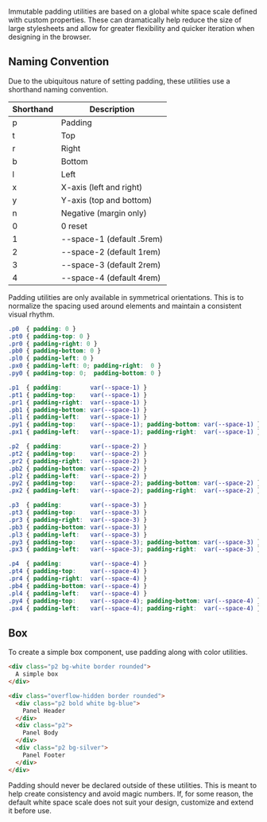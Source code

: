 
Immutable padding utilities are based on a global white space scale defined with custom properties.
These can dramatically help reduce the size of large stylesheets and allow for greater flexibility and quicker iteration when designing in the browser.

## Naming Convention

Due to the ubiquitous nature of setting padding,
these utilities use a shorthand naming convention.

<div class="overflow-scroll">
  <table class="mb2 table-flush table-light">
    <thead>
      <tr> <th>Shorthand</th> <th>Description</th> </tr>
    </thead>
    <tbody>
      <tr> <td>p</td> <td>Padding</td> </tr>
      <tr> <td>t</td> <td>Top</td> </tr>
      <tr> <td>r</td> <td>Right</td> </tr>
      <tr> <td>b</td> <td>Bottom</td> </tr>
      <tr> <td>l</td> <td>Left</td> </tr>
      <tr> <td>x</td> <td>X-axis (left and right)</td> </tr>
      <tr> <td>y</td> <td>Y-axis (top and bottom)</td> </tr>
      <tr> <td>n</td> <td>Negative (margin only)</td> </tr>
      <tr> <td>0</td> <td>0 reset</td> </tr>
      <tr> <td>1</td> <td>--space-1 (default .5rem)</td> </tr>
      <tr> <td>2</td> <td>--space-2 (default 1rem)</td> </tr>
      <tr> <td>3</td> <td>--space-3 (default 2rem)</td> </tr>
      <tr> <td>4</td> <td>--space-4 (default 4rem)</td> </tr>
    </tbody>
  </table>
</div>

Padding utilities are only available in symmetrical orientations.
This is to normalize the spacing used around elements and maintain a consistent visual rhythm.

```css
.p0  { padding: 0 }
.pt0 { padding-top: 0 }
.pr0 { padding-right: 0 }
.pb0 { padding-bottom: 0 }
.pl0 { padding-left: 0 }
.px0 { padding-left: 0; padding-right:  0 }
.py0 { padding-top: 0;  padding-bottom: 0 }

.p1  { padding:        var(--space-1) }
.pt1 { padding-top:    var(--space-1) }
.pr1 { padding-right:  var(--space-1) }
.pb1 { padding-bottom: var(--space-1) }
.pl1 { padding-left:   var(--space-1) }
.py1 { padding-top:    var(--space-1); padding-bottom: var(--space-1) }
.px1 { padding-left:   var(--space-1); padding-right:  var(--space-1) }

.p2  { padding:        var(--space-2) }
.pt2 { padding-top:    var(--space-2) }
.pr2 { padding-right:  var(--space-2) }
.pb2 { padding-bottom: var(--space-2) }
.pl2 { padding-left:   var(--space-2) }
.py2 { padding-top:    var(--space-2); padding-bottom: var(--space-2) }
.px2 { padding-left:   var(--space-2); padding-right:  var(--space-2) }

.p3  { padding:        var(--space-3) }
.pt3 { padding-top:    var(--space-3) }
.pr3 { padding-right:  var(--space-3) }
.pb3 { padding-bottom: var(--space-3) }
.pl3 { padding-left:   var(--space-3) }
.py3 { padding-top:    var(--space-3); padding-bottom: var(--space-3) }
.px3 { padding-left:   var(--space-3); padding-right:  var(--space-3) }

.p4  { padding:        var(--space-4) }
.pt4 { padding-top:    var(--space-4) }
.pr4 { padding-right:  var(--space-4) }
.pb4 { padding-bottom: var(--space-4) }
.pl4 { padding-left:   var(--space-4) }
.py4 { padding-top:    var(--space-4); padding-bottom: var(--space-4) }
.px4 { padding-left:   var(--space-4); padding-right:  var(--space-4) }
```

## Box

To create a simple box component, use padding along with color utilities.

```html
<div class="p2 bg-white border rounded">
  A simple box
</div>
```

```html
<div class="overflow-hidden border rounded">
  <div class="p2 bold white bg-blue">
    Panel Header
  </div>
  <div class="p2">
    Panel Body
  </div>
  <div class="p2 bg-silver">
    Panel Footer
  </div>
</div>
```

<span class="red">Padding should never be declared outside of these utilities.</span>
This is meant to help create consistency and avoid magic numbers.
If, for some reason, the default white space scale does not suit your design, customize and extend it before use.

